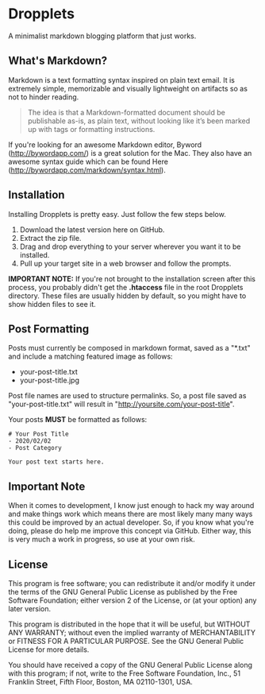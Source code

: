 Dropplets
=========

A minimalist markdown blogging platform that just works.

## What's Markdown?
Markdown is a text formatting syntax inspired on plain text email. It is extremely simple, memorizable and visually lightweight on artifacts so as not to hinder reading.

> The idea is that a Markdown-formatted document should be publishable as-is, as plain text, without looking like it’s been marked up with tags or formatting instructions.

If you're looking for an awesome Markdown editor, Byword (http://bywordapp.com/) is a great solution for the Mac. They also have an awesome syntax guide which can be found Here (http://bywordapp.com/markdown/syntax.html).

## Installation
Installing Dropplets is pretty easy. Just follow the few steps below.

1. Download the latest version here on GitHub.
2. Extract the zip file.
3. Drag and drop everything to your server wherever you want it to be installed. 
4. Pull up your target site in a web browser and follow the prompts.

**IMPORTANT NOTE:** If you're not brought to the installation screen after this process, you probably didn't get the **.htaccess** file in the root Dropplets directory. These files are usually hidden by default, so you might have to show hidden files to see it.

## Post Formatting
Posts must currently be composed in markdown format, saved as a "*.txt" and include a matching featured image as follows:

- your-post-title.txt
- your-post-title.jpg

Post file names are used to structure permalinks. So, a post file saved as "your-post-title.txt" will result in "http://yoursite.com/your-post-title".

Your posts **MUST** be formatted as follows:

    # Your Post Title
    - 2020/02/02
    - Post Category

    Your post text starts here.

## Important Note
When it comes to development, I know just enough to hack my way around and make things work which means there are most likely many many ways this could be improved by an actual developer. So, if you know what you're doing, please do help me improve this concept via GitHub. Either way, this is very much a work in progress, so use at your own risk. 

## License
This program is free software; you can redistribute it and/or modify it under the terms of the GNU General Public License as published by the Free Software Foundation; either version 2 of the License, or (at your option) any later version.

This program is distributed in the hope that it will be useful, but WITHOUT ANY WARRANTY; without even the implied warranty of MERCHANTABILITY or FITNESS FOR A PARTICULAR PURPOSE. See the GNU General Public License for more details.

You should have received a copy of the GNU General Public License along with this program; if not, write to the Free Software Foundation, Inc., 51 Franklin Street, Fifth Floor, Boston, MA 02110-1301, USA.

